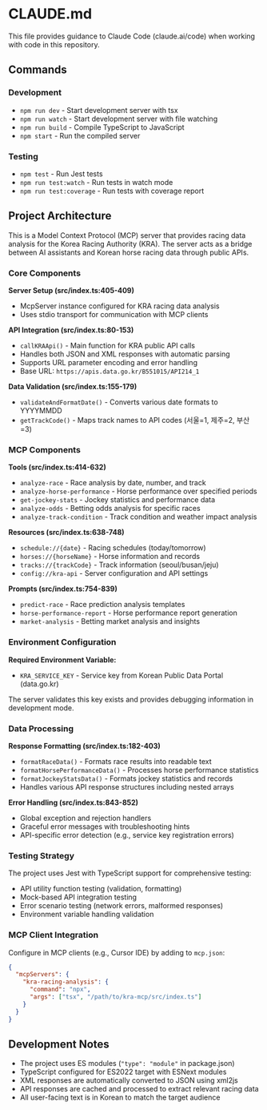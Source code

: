 # CLAUDE.md

This file provides guidance to Claude Code (claude.ai/code) when working with code in this repository.

## Commands

### Development
- `npm run dev` - Start development server with tsx
- `npm run watch` - Start development server with file watching
- `npm run build` - Compile TypeScript to JavaScript
- `npm start` - Run the compiled server

### Testing
- `npm test` - Run Jest tests
- `npm run test:watch` - Run tests in watch mode
- `npm run test:coverage` - Run tests with coverage report

## Project Architecture

This is a Model Context Protocol (MCP) server that provides racing data analysis for the Korea Racing Authority (KRA). The server acts as a bridge between AI assistants and Korean horse racing data through public APIs.

### Core Components

**Server Setup (src/index.ts:405-409)**
- McpServer instance configured for KRA racing data analysis
- Uses stdio transport for communication with MCP clients

**API Integration (src/index.ts:80-153)**
- `callKRAApi()` - Main function for KRA public API calls
- Handles both JSON and XML responses with automatic parsing
- Supports URL parameter encoding and error handling
- Base URL: `https://apis.data.go.kr/B551015/API214_1`

**Data Validation (src/index.ts:155-179)**
- `validateAndFormatDate()` - Converts various date formats to YYYYMMDD
- `getTrackCode()` - Maps track names to API codes (서울=1, 제주=2, 부산=3)

### MCP Components

**Tools (src/index.ts:414-632)**
- `analyze-race` - Race analysis by date, number, and track
- `analyze-horse-performance` - Horse performance over specified periods
- `get-jockey-stats` - Jockey statistics and performance data
- `analyze-odds` - Betting odds analysis for specific races
- `analyze-track-condition` - Track condition and weather impact analysis

**Resources (src/index.ts:638-748)**
- `schedule://{date}` - Racing schedules (today/tomorrow)
- `horses://{horseName}` - Horse information and records
- `tracks://{trackCode}` - Track information (seoul/busan/jeju)
- `config://kra-api` - Server configuration and API settings

**Prompts (src/index.ts:754-839)**
- `predict-race` - Race prediction analysis templates
- `horse-performance-report` - Horse performance report generation
- `market-analysis` - Betting market analysis and insights

### Environment Configuration

**Required Environment Variable:**
- `KRA_SERVICE_KEY` - Service key from Korean Public Data Portal (data.go.kr)

The server validates this key exists and provides debugging information in development mode.

### Data Processing

**Response Formatting (src/index.ts:182-403)**
- `formatRaceData()` - Formats race results into readable text
- `formatHorsePerformanceData()` - Processes horse performance statistics
- `formatJockeyStatsData()` - Formats jockey statistics and records
- Handles various API response structures including nested arrays

**Error Handling (src/index.ts:843-852)**
- Global exception and rejection handlers
- Graceful error messages with troubleshooting hints
- API-specific error detection (e.g., service key registration errors)

### Testing Strategy

The project uses Jest with TypeScript support for comprehensive testing:
- API utility function testing (validation, formatting)
- Mock-based API integration testing  
- Error scenario testing (network errors, malformed responses)
- Environment variable handling validation

### MCP Client Integration

Configure in MCP clients (e.g., Cursor IDE) by adding to `mcp.json`:
```json
{
  "mcpServers": {
    "kra-racing-analysis": {
      "command": "npx",
      "args": ["tsx", "/path/to/kra-mcp/src/index.ts"]
    }
  }
}
```

## Development Notes

- The project uses ES modules (`"type": "module"` in package.json)
- TypeScript configured for ES2022 target with ESNext modules
- XML responses are automatically converted to JSON using xml2js
- API responses are cached and processed to extract relevant racing data
- All user-facing text is in Korean to match the target audience